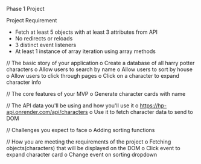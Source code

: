 Phase 1 Project

Project Requirement
-	Fetch at least 5 objects with at least 3 attributes from API
-	No redirects or reloads
-	3 distinct event listeners
-	At least 1 instance of array iteration using array methods

// The basic story of your application
o	Create a database of all harry potter characters
o	Allow users to search by name
o	Allow users to sort by house
o	Allow users to click through pages
o	Click on a character to expand character info

// The core features of your MVP
o	Generate character cards with name 

// The API data you'll be using and how you'll use it
o	https://hp-api.onrender.com/api/characters
o	Use it to fetch character data to send to DOM

// Challenges you expect to face
o	Adding sorting functions

//  How you are meeting the requirements of the project
o	Fetching objects(characters) that will be displayed on the DOM
o	Click event to expand character card
o	Change event on sorting dropdown 
